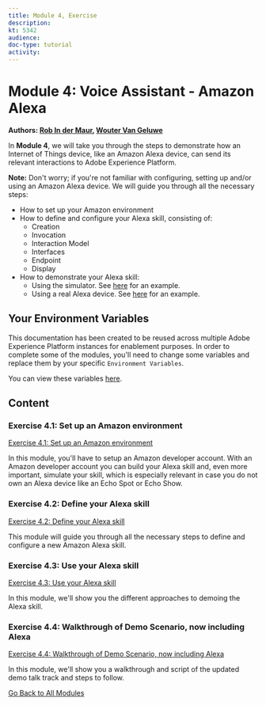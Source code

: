 ```yaml
---
title: Module 4, Exercise
description: 
kt: 5342
audience: 
doc-type: tutorial
activity: 
---
```


# Module 4: Voice Assistant - Amazon Alexa

**Authors: [Rob In der Maur](https://www.linkedin.com/in/ridmaur/), [Wouter Van Geluwe](https://www.linkedin.com/in/woutervangeluwe/)**

In **Module 4**, we will take you through the steps to demonstrate how an Internet of Things device, like an Amazon Alexa device, can send its relevant interactions to Adobe Experience Platform.

**Note:** Don't worry; if you're not familiar with configuring, setting up and/or using an Amazon Alexa device. We will guide you through all the necessary steps:

* How to set up your Amazon environment
* How to define and configure your Alexa skill, consisting of:
  * Creation
  * Invocation
  * Interaction Model
  * Interfaces
  * Endpoint
  * Display
* How to demonstrate your Alexa skill:
  * Using the simulator. See [here](https://robindermauracs.s3.eu-west-1.amazonaws.com/videos/DemoAlexaSkillSimulator.mp4) for an example.
  * Using a real Alexa device. See [here](https://robindermauracs.s3.eu-west-1.amazonaws.com/videos/DemoAlexaSkillRealDevice.mp4) for an example.

## Your Environment Variables

This documentation has been created to be reused across multiple Adobe Experience Platform instances for enablement purposes.
In order to complete some of the modules, you'll need to change some variables and replace them by your specific ``Environment Variables``.

You can view these variables [here](../../environment.md).

## Content

### Exercise 4.1: Set up an Amazon environment

[Exercise 4.1: Set up an Amazon environment](./ex1.md)

In this module, you'll have to setup an Amazon developer account. With an Amazon developer account you can build your Alexa skill and, even more important, simulate your skill, which is especially relevant in case you do not own an Alexa device like an Echo Spot or Echo Show.

### Exercise 4.2: Define your Alexa skill

[Exercise 4.2: Define your Alexa skill](./ex2.md)

This module will guide you through all the necessary steps to define and configure a new Amazon Alexa skill.

### Exercise 4.3: Use your Alexa skill

[Exercise 4.3: Use your Alexa skill](./ex3.md)

In this module, we'll show you the different approaches to demoing the Alexa skill.

### Exercise 4.4: Walkthrough of Demo Scenario, now including Alexa

[Exercise 4.4: Walkthrough of Demo Scenario, now including Alexa](./ex4.md)

In this module, we'll show you a walkthrough and script of the updated demo talk track and steps to follow.

[Go Back to All Modules](../../README.md)
